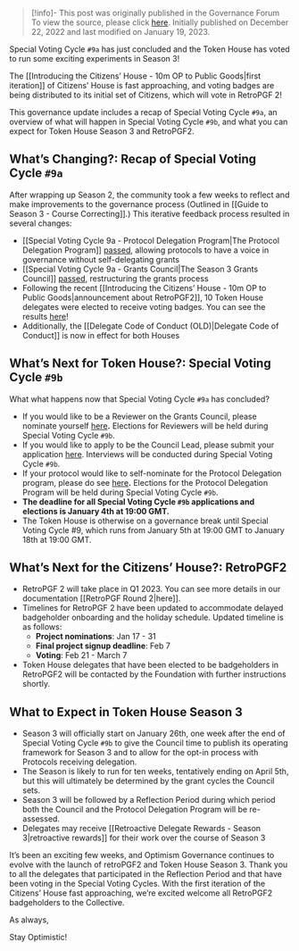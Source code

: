 > [!info]- This post was originally published in the Governance Forum
> To view the source, please click [here](https://gov.optimism.io/t/governance-update-5/4397). Initially published on December 22, 2022 and last modified on January 19, 2023.

<span class="notvisible"></span>
Special Voting Cycle `#9a` has just concluded and the Token House has voted to run some exciting experiments in Season 3!

The [[Introducing the Citizens’ House - 10m OP to Public Goods|first iteration]] of Citizens’ House is fast approaching, and voting badges are being distributed to its initial set of Citizens, which will vote in RetroPGF 2!

This governance update includes a recap of Special Voting Cycle `#9a`, an overview of what will happen in Special Voting Cycle `#9b`, and what you can expect for Token House Season 3 and RetroPGF2.

## What’s Changing?: Recap of Special Voting Cycle `#9a`

After wrapping up Season 2, the community took a few weeks to reflect and make improvements to the governance process (Outlined in [[Guide to Season 3 - Course Correcting]].) This iterative feedback process resulted in several changes:

- [[Special Voting Cycle 9a - Protocol Delegation Program|The Protocol Delegation Program]] [passed](https://snapshot.org/#/opcollective.eth/proposal/0x3a1f9a30c47d6060f3b732404f3a6b2ceba3da07be0505ef0f93b6dab7fa3185), allowing protocols to have a voice in governance without self-delegating grants
- [[Special Voting Cycle 9a - Grants Council|The Season 3 Grants Council]] [passed](https://snapshot.org/#/opcollective.eth/proposal/0x37fc8a6ae60cff2e4e72fe9c0567f739bb9a78262c2ada236892fcbc7af2c32d), restructuring the grants process
- Following the recent [[Introducing the Citizens’ House - 10m OP to Public Goods|announcement about RetroPGF2]], 10 Token House delegates were elected to receive voting badges. You can see the results [here](https://snapshot.org/#/opcollective.eth/proposal/0x22d4c3ab56832de58c1774d1a0aeb61ba6dde8b16c0f8382f85d8935f3ee1f11)!
- Additionally, the [[Delegate Code of Conduct (OLD)|Delegate Code of Conduct]] is now in effect for both Houses

## What’s Next for Token House?: Special Voting Cycle `#9b`

What what happens now that Special Voting Cycle `#9a` has concluded?

- If you would like to be a Reviewer on the Grants Council, please nominate yourself [here](https://gov.optimism.io/t/grant-council-reviewer-nominations/4372)**.** Elections for Reviewers will be held during Special Voting Cycle `#9b`.
- If you would like to apply to be the Council Lead, please submit your application [here](https://docs.google.com/forms/u/1/d/e/1FAIpQLScbf-v4hXm_YjAiG9w3MnvTRig1RMzKLcw7UCfbLPVMnkJrSw/viewform?usp=sf_link). Interviews will be conducted during Special Voting Cycle `#9b`.
- If your protocol would like to self-nominate for the Protocol Delegation program, please do see [here](https://gov.optimism.io/t/protocol-delegation-self-nominations/4357)**.** Elections for the Protocol Delegation Program will be held during Special Voting Cycle `#9b`.
- **The deadline for all Special Voting Cycle `#9b` applications and elections is January 4th at 19:00 GMT.**
- The Token House is otherwise on a governance break until Special Voting Cycle #9, which runs from January 5th at 19:00 GMT to January 18th at 19:00 GMT.

## What’s Next for the Citizens’ House?: RetroPGF2

- RetroPGF 2 will take place in Q1 2023. You can see more details in our documentation [[RetroPGF Round 2|here]].
- Timelines for RetroPGF 2 have been updated to accommodate delayed badgeholder onboarding and the holiday schedule. Updated timeline is as follows:
    - **Project nominations**: Jan 17 - 31
    - **Final project signup deadline**: Feb 7
    - **Voting**: Feb 21 - March 7
- Token House delegates that have been elected to be badgeholders in RetroPGF2 will be contacted by the Foundation with further instructions shortly.

## What to Expect in Token House Season 3

- Season 3 will officially start on January 26th, one week after the end of Special Voting Cycle `#9b` to give the Council time to publish its operating framework for Season 3 and to allow for the opt-in process with Protocols receiving delegation.
- The Season is likely to run for ten weeks, tentatively ending on April 5th, but this will ultimately be determined by the grant cycles the Council sets.
- Season 3 will be followed by a Reflection Period during which period both the Council and the Protocol Delegation Program will be re-assessed.
- Delegates may receive [[Retroactive Delegate Rewards - Season 3|retroactive rewards]] for their work over the course of Season 3

It’s been an exciting few weeks, and Optimism Governance continues to evolve with the launch of retroPGF2 and Token House Season 3. Thank you to all the delegates that participated in the Reflection Period and that have been voting in the Special Voting Cycles. With the first iteration of the Citizens’ House fast approaching, we’re excited welcome all RetroPGF2 badgeholders to the Collective.

As always,

Stay Optimistic!